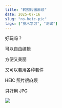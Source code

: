 ```yaml
---
title: "转照片很麻烦"
date: 2025-07-16
slug: "no-heic-pic"
tags: ["技术学习", "测试"]
---
```

好玩吗？


可以自由编辑


方便又美丽


又可以套用各种套件


HEIC 照片很麻烦


只好用 JPG


![](https://prod-files-secure.s3.us-west-2.amazonaws.com/112d0858-5090-4d34-a606-b75eb8d65fd2/39f37d4e-f5dd-41a3-b36f-d5a0ee472000/b3d17f5a-b229-44e9-b092-8cacbac287cd.png?X-Amz-Algorithm=AWS4-HMAC-SHA256&X-Amz-Content-Sha256=UNSIGNED-PAYLOAD&X-Amz-Credential=ASIAZI2LB466W5MWIMMQ%2F20250724%2Fus-west-2%2Fs3%2Faws4_request&X-Amz-Date=20250724T064939Z&X-Amz-Expires=3600&X-Amz-Security-Token=IQoJb3JpZ2luX2VjEP%2F%2F%2F%2F%2F%2F%2F%2F%2F%2F%2FwEaCXVzLXdlc3QtMiJHMEUCIDLS5rt7ANjCLz0riJiYzfMrHcUqgob%2FSJpgy%2BC0mOu4AiEAylW5L6y30SN%2BDbde0O6jHvqgb%2B5PJ3DzBJwPTHcj0xkq%2FwMIKBAAGgw2Mzc0MjMxODM4MDUiDI%2Fsi%2BRwoFeB%2FBJlPyrcA0Jb7A%2FrQ93r9dnq%2BvIwiDmg8Rouc2Ps7yAyeqHob1A9rmi1bLdgxcDA3nCoHlhfIuA2c36dNuVaOxhJ0uotwjK2TI4cFu22V6Qv%2BZxgaC71GD%2BAZ2rw5kjh92ZSoP3ggZvVQTZzTt8OmRdBqeAHC7aifr%2Frq3%2BGvMDT%2F2b%2BD0PJrvlr%2FfAAy40DTLZqAL91WuS5yKm9102e7ZKK0G6P9%2FPpG%2FlM4K8l%2Bg6KHybB1YZLCLq8S3ICZAOB2h9H6McpsZjCkvnGVxrFhdA4T4ZafWc0rmpyclAuYe81Xm%2Bnzr8gA2oJzg%2B%2BQ%2B6v2%2BOB%2BmRUVpdtmxMMnzADTf%2FiMnts4qTkRiCBuwa42erlb3O0lQKtIRGjuke47NWnDOEpHgnyBPP6dbbic%2FWFhPw3ggPkJ3rCn9iM3JEa26yuvoF7JHi%2F2gA1Lr0nmP3%2FLSpEdiPrnYreBXq0UGZ8kme3s%2FPgEUG2096bN9ukisUg%2BfEzd2Ja0Y4aQ3zlIgw35G8YhDLXeDK2XTGujbi3FSsmKic0IVMjjwm2RknKlVUy6zkiksX2xr7mbaZDMksIECy0IAsNHKd8pkyPewfHfs1lnnAC9kW2tfUEMHSPZvVJP6BFENPlg9gAgkIq6qkFj9%2FBMNysh8QGOqUB1%2BBDBaVgCZP4mo7BcA4VXSHVqGOtt60uD4yIsyO%2BgAKOgvSrSXHDDAJ3YvxieX16IrsCyR7X4ftE9ep9QKSEjAvzIZNUV6Fett4c8YFP1O0L6KT%2B1LgmyQ9XNSkow%2Bh2OtRFuX%2Fi05w7l8jio5nUgNkbqwz%2Bbturk3UudOx2084oBxIWUC4UX0fwSyqIULGR%2BBZWh3Nar%2BImvYX3EBK6wiwtji6U&X-Amz-Signature=9dddece71ca59f5fe68a4da58825c0f36179fa96f716a6c7a58ca7cd91c4cd9b&X-Amz-SignedHeaders=host&x-amz-checksum-mode=ENABLED&x-id=GetObject)

